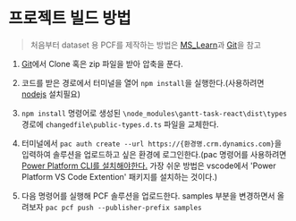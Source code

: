 # 프로젝트 빌드 방법
> 처음부터 dataset 용 PCF를 제작하는 방법은 [MS_Learn](https://learn.microsoft.com/ko-kr/power-apps/developer/component-framework/tutorial-create-model-driven-app-dataset-component)과 [Git](https://github.com/MicrosoftDocs/powerapps-docs/blob/main/powerapps-docs/developer/component-framework/tutorial-create-canvas-dataset-component.md)을 참고

1. [Git](https://github.com/nanenchanga53/pcf-universal-gantt-chart)에서 Clone 혹은 zip 파일을 받아 압축을 푼다.

2. 코드를 받은 경로에서 터미널을 열어 `npm install`을 실행한다.(사용하려면 [nodejs](https://nodejs.org/en/download) 설치필요)

3. `npm install` 명령어로 생성된 `\node_modules\gantt-task-react\dist\types` 경로에 `changedfile\public-types.d.ts` 파일을 교체한다.


4. 터미널에서 `pac auth create --url https://{환경명.crm.dynamics.com}`을 입력하여 솔루션을 업로드하고 싶은 환경에 로그인한다.(pac 명령어를 사용하려면 [Power Platform CLI를 설치해야한다.](https://learn.microsoft.com/en-us/power-platform/developer/cli/introduction) 가장 쉬운 방법은 vscode에서 'Power Platform VS Code Extention' 패키지를 설치하는 것이다.)

5. 다음 명령어를 실행해 PCF 솔루션을 업로드한다. samples 부분을 변경하면서 올려보자 `pac pcf push --publisher-prefix samples`
